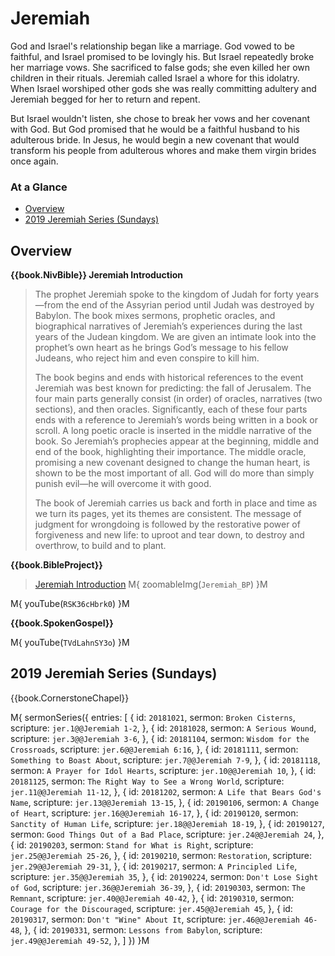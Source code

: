# Jeremiah

God and Israel's relationship began like a marriage. God vowed to be
faithful, and Israel promised to be lovingly his. But Israel
repeatedly broke her marriage vows. She sacrificed to false gods; she
even killed her own children in their rituals. Jeremiah called Israel
a whore for this idolatry. When Israel worshiped other gods she was
really committing adultery and Jeremiah begged for her to return and
repent.

But Israel wouldn't listen, she chose to break her vows and her
covenant with God. But God promised that he would be a faithful
husband to his adulterous bride. In Jesus, he would begin a new
covenant that would transform his people from adulterous whores and
make them virgin brides once again.


### At a Glance

- [Overview](#overview)
- [2019 Jeremiah Series (Sundays)](#2019-jeremiah-series-sundays)


## Overview

**{{book.NivBible}} Jeremiah Introduction**

> The prophet Jeremiah spoke to the kingdom of Judah for forty
> years—from the end of the Assyrian period until Judah was destroyed by
> Babylon. The book mixes sermons, prophetic oracles, and biographical
> narratives of Jeremiah’s experiences during the last years of the
> Judean kingdom. We are given an intimate look into the prophet’s own
> heart as he brings God’s message to his fellow Judeans, who reject him
> and even conspire to kill him.
> 
> The book begins and ends with historical references to the event
> Jeremiah was best known for predicting: the fall of Jerusalem. The
> four main parts generally consist (in order) of oracles, narratives
> (two sections), and then oracles. Significantly, each of these four
> parts ends with a reference to Jeremiah’s words being written in a
> book or scroll. A long poetic oracle is inserted in the middle
> narrative of the book. So Jeremiah’s prophecies appear at the
> beginning, middle and end of the book, highlighting their
> importance. The middle oracle, promising a new covenant designed to
> change the human heart, is shown to be the most important of all. God
> will do more than simply punish evil—he will overcome it with good.
> 
> The book of Jeremiah carries us back and forth in place and time as we
> turn its pages, yet its themes are consistent. The message of judgment
> for wrongdoing is followed by the restorative power of forgiveness and
> new life: to uproot and tear down, to destroy and overthrow, to build
> and to plant.


**{{book.BibleProject}}**

> [Jeremiah Introduction](https://bibleproject.com/explore/video/jeremiah/)
M{ zoomableImg(`Jeremiah_BP`) }M

M{ youTube(`RSK36cHbrk0`) }M

**{{book.SpokenGospel}}**

M{ youTube(`TVdLahnSY3o`) }M



## 2019 Jeremiah Series (Sundays)

{{book.CornerstoneChapel}}

M{ sermonSeries({
  entries: [
    { id: `20181021`, sermon: `Broken Cisterns`,                    scripture: `jer.1@@Jeremiah 1-2`,     },
    { id: `20181028`, sermon: `A Serious Wound`,                    scripture: `jer.3@@Jeremiah 3-6`,     },
    { id: `20181104`, sermon: `Wisdom for the Crossroads`,          scripture: `jer.6@@Jeremiah 6:16`,    },
    { id: `20181111`, sermon: `Something to Boast About`,           scripture: `jer.7@@Jeremiah 7-9`,     },
    { id: `20181118`, sermon: `A Prayer for Idol Hearts`,           scripture: `jer.10@@Jeremiah 10`,     },
    { id: `20181125`, sermon: `The Right Way to See a Wrong World`, scripture: `jer.11@@Jeremiah 11-12`,  },
    { id: `20181202`, sermon: `A Life that Bears God's Name`,       scripture: `jer.13@@Jeremiah 13-15`,  },
    { id: `20190106`, sermon: `A Change of Heart`,                  scripture: `jer.16@@Jeremiah 16-17`,  },
    { id: `20190120`, sermon: `Sanctity of Human Life`,             scripture: `jer.18@@Jeremiah 18-19`,  },
    { id: `20190127`, sermon: `Good Things Out of a Bad Place`,     scripture: `jer.24@@Jeremiah 24`,     },
    { id: `20190203`, sermon: `Stand for What is Right`,            scripture: `jer.25@@Jeremiah 25-26`,  },
    { id: `20190210`, sermon: `Restoration`,                        scripture: `jer.29@@Jeremiah 29-31`,  },
    { id: `20190217`, sermon: `A Principled Life`,                  scripture: `jer.35@@Jeremiah 35`,     },
    { id: `20190224`, sermon: `Don't Lose Sight of God`,            scripture: `jer.36@@Jeremiah 36-39`,  },
    { id: `20190303`, sermon: `The Remnant`,                        scripture: `jer.40@@Jeremiah 40-42`,  },
    { id: `20190310`, sermon: `Courage for the Discouraged`,        scripture: `jer.45@@Jeremiah 45`,     },
    { id: `20190317`, sermon: `Don't "Wine" About It`,              scripture: `jer.46@@Jeremiah 46-48`,  },
    { id: `20190331`, sermon: `Lessons from Babylon`,               scripture: `jer.49@@Jeremiah 49-52`,  },
  ]
}) }M
